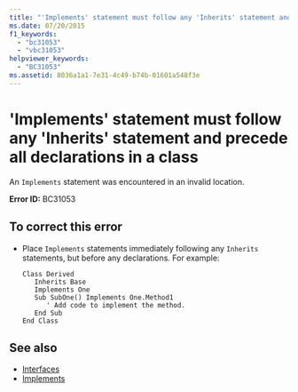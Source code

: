 ```yaml
---
title: "'Implements' statement must follow any 'Inherits' statement and precede all declarations in a class"
ms.date: 07/20/2015
f1_keywords: 
  - "bc31053"
  - "vbc31053"
helpviewer_keywords: 
  - "BC31053"
ms.assetid: 8036a1a1-7e31-4c49-b74b-01601a548f3e
---
```

# 'Implements' statement must follow any 'Inherits' statement and precede all declarations in a class
An `Implements` statement was encountered in an invalid location.  
  
 **Error ID:** BC31053  
  
## To correct this error  
  
- Place `Implements` statements immediately following any `Inherits` statements, but before any declarations. For example:  
  
    ```  
    Class Derived  
       Inherits Base  
       Implements One  
       Sub SubOne() Implements One.Method1  
          ' Add code to implement the method.  
       End Sub  
    End Class  
    ```  
  
## See also

- [Interfaces](../../visual-basic/programming-guide/language-features/interfaces/index.md)
- [Implements](../../visual-basic/language-reference/statements/implements-clause.md)
